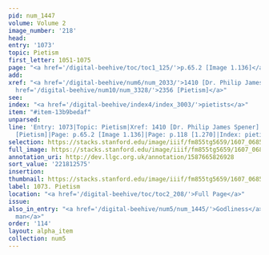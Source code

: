 ```yaml
---
pid: num_1447
volume: Volume 2
image_number: '218'
head:
entry: '1073'
topic: Pietism
first_letter: 1051-1075
page: "<a href='/digital-beehive/toc/toc1_125/'>p.65.2 [Image 1.136]</a>|p.118 [1.270]"
add:
xref: "<a href='/digital-beehive/num6/num_2033/'>1410 [Dr. Philip James Spener]</a>|<a
  href='/digital-beehive/num10/num_3328/'>2356 [Pietism]</a>"
see:
index: "<a href='/digital-beehive/index4/index_3003/'>pietists</a>"
item: "#item-13b9bedaf"
unparsed:
line: 'Entry: 1073|Topic: Pietism|Xref: 1410 [Dr. Philip James Spener]|Xref: 2356
  [Pietism]|Page: p.65.2 [Image 1.136]|Page: p.118 [1.270]|Index: pietists|#item-13b9bedaf'
selection: https://stacks.stanford.edu/image/iiif/fm855tg5659/1607_0685/855,2575,2788,618/full/0/default.jpg
full_image: https://stacks.stanford.edu/image/iiif/fm855tg5659/1607_0685/full/full/0/default.jpg
annotation_uri: http://dev.llgc.org.uk/annotation/1587665826928
sort_value: '221812575'
insertion:
thumbnail: https://stacks.stanford.edu/image/iiif/fm855tg5659/1607_0685/855,2575,600,180/250,/0/default.jpg
label: 1073. Pietism
location: "<a href='/digital-beehive/toc/toc2_208/'>Full Page</a>"
issue:
also_in_entry: "<a href='/digital-beehive/num5/num_1445/'>Godliness</a>|<a href='/digital-beehive/num5/num_1446/'>Godly
  man</a>"
order: '114'
layout: alpha_item
collection: num5
---
```


